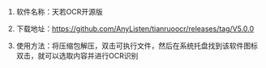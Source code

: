 1. 软件名称：天若OCR开源版

2. 下载地址：https://github.com/AnyListen/tianruoocr/releases/tag/V5.0.0

3. 使用方法：将压缩包解压，双击可执行文件，然后在系统托盘找到该软件图标双击，就可以选取内容并进行OCR识别